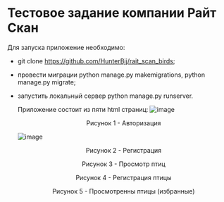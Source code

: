 # Тестовое задание компании Райт Скан

Для запуска приложение необходимо:
- git clone https://github.com/HunterBjj/rait_scan_birds;
- провеcти миграции python manage.py makemigrations, python manage.py migrate;
- запустить локальный сервер python manage.py runserver.

  Приложение состоит из пяти html страниц:
  ![image](https://github.com/HunterBjj/rait_scan_birds/assets/64096687/91718111-901c-41ab-ad04-a3f0b0d8f28a)
   <p align="center"> Рисунок 1 - Авторизация </p>
   
  ![image](https://github.com/HunterBjj/rait_scan_birds/assets/64096687/6d0997ff-8cce-4ac3-b6f5-1e95d3589711)
    <p align="center"> Рисунок 2 - Регистрация </p>

    <p align="center"> Рисунок 3 - Просмотр птиц </p>

    <p align="center"> Рисунок 4 - Регистрация птицы </p>

    <p align="center"> Рисунок 5 - Просмотренны птицы (избранные) </p>
